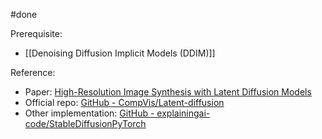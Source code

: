 #done

Prerequisite:
- [[Denoising Diffusion Implicit Models (DDIM)]]

Reference:
- Paper: [High-Resolution Image Synthesis with Latent Diffusion Models](https://arxiv.org/abs/2112.10752)
- Official repo: [GitHub - CompVis/Latent-diffusion](https://github.com/CompVis/latent-diffusion)
- Other implementation: [GitHub - explainingai-code/StableDiffusionPyTorch](https://github.com/explainingai-code/StableDiffusion-PyTorch)
